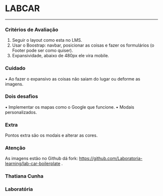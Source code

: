 # LABCAR
---
### Critérios de Avaliação
1.	Seguir o layout como esta no LMS.
2.	Usar o Boostrap: navbar, posicionar as coisas e fazer os formulários (o Footer pode ser como quiser).
3.	Expansividade, abaixo de 480px ele vira mobile.

### Cuidado 
• Ao fazer o expansivo as coisas não saiam do lugar ou deforme as imagens.

### Dois desafios
•	Implementar os mapas como o Google que funcione.
•	Modais personalizados.

### Extra
Pontos extra são os modais e alterar as cores.

### Atenção
As imagens estão no Github dá fork: https://github.com/Laboratoria-learning/lab-car-boilerplate .


### Thatiana Cunha
### Laboratória

